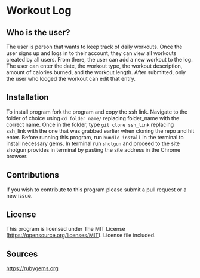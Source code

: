 # Workout Log

## Who is the user?

The user is person that wants to keep track of daily workouts. Once the user signs up and logs in to their account, they can view all workouts created by all users. From there, the user can add a new workout to the log. The user can enter the date, the workout type, the workout description, amount of calories burned, and the workout length. After submitted, only the user who looged the workout can edit that entry. 

## Installation

To install program fork the program and copy the ssh link. Navigate to the folder of choice using ```cd folder_name/``` replacing folder_name with the correct name. Once in the folder, type ```git clone ssh_link``` replacing ssh_link with the one that was grabbed earlier when cloning the repo and hit enter. Before running this program, run ```bundle install``` in the terminal to install necessary gems. In terminal run ```shotgun``` and proceed to the site shotgun provides in terminal by pasting the site address in the Chrome browser.

## Contributions

If you wish to contribute to this program please submit a pull request or a new issue.

## License 

This program is licensed under The MIT License (https://opensource.org/licenses/MIT). License file included.

## Sources

https://rubygems.org
